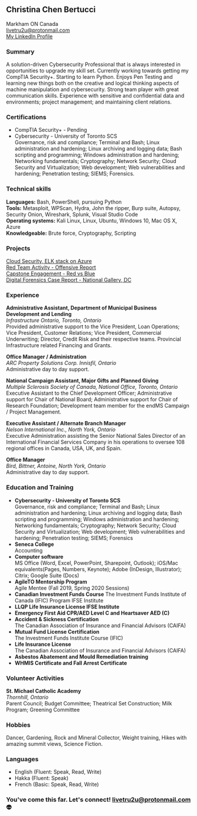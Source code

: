 ## Christina Chen Bertucci
Markham ON Canada  
livetru2u@protonmail.com  
[My LinkedIn Profile](https://linkedin.com/in/christinachenbertucci)


### Summary

A solution-driven Cybersecurity Professional that is always interested in opportunities to upgrade my skill set. Currently working towards getting my CompTIA Security+. Starting to learn Python. Enjoys Pen Testing and learning new things both on the creative and logical thinking aspects of machine manipulation and cybersecurity. Strong team player with great communication skills. Experience with sensitive and confidential data and environments; project management; and maintaining client relations.

### Certifications

* CompTIA Security+  - Pending  
* Cybersecurity - University of Toronto SCS   
Governance, risk and compliance; Terminal and Bash; Linux administration and hardening; Linux archiving and logging data; Bash scripting and programming; Windows administration and hardening; Networking fundamentals; Cryptography; Network Security; Cloud Security and Virtualization; Web development; Web vulnerabilities and hardening; Penetration testing; SIEMS; Forensics.

### Technical skills

**Languages:**  		Bash, PowerShell, pursuing Python  
**Tools:** 			Metasploit, WPScan, Hydra, John the ripper, Burp suite, Autopsy, Security Onion, Wireshark, Splunk, Visual Studio Code     
**Operating systems:** 	Kali Linux, Linux, Ubuntu, Windows 10, Mac OS X, Azure  
**Knowledgeable:** 	Brute force, Cryptography, Scripting    

### Projects 

[Cloud Security, ELK stack on Azure](https://github.com/livetru2u/cloud-security-elk-stack-on-azure)  
[Red Team Activity - Offensive Report](https://github.com/livetru2u/red-team-activity-24)  
[Capstone Engagement - Red vs Blue](https://github.com/livetru2u/capstone-engagement/blob/main/Capstone%20Engagement%20-%20Chrisitna%20Chen.pdf)  
[Digital Forensics Case Report - National Gallery, DC](https://github.com/livetru2u/case-report-national-gallery-DC/blob/main/Case%20Report%20National%20Gallery%20DC.pdf)  

### Experience 

**Administrative Assistant, Department of Municipal Business Development and Lending**  
*Infrastructure Ontario, Toronto, Ontario*                                                                
Provided administrative support to the Vice President, Loan Operations; Vice President, Customer Relations; Vice President, Commercial Underwriting; Director, Credit Risk and their respective teams. Provincial Infrastructure related Financing and Grants. 

**Office Manager / Administration**  					                                         
*ARC Property Solutions Corp. Innisfil, Ontario*  
Administrative day to day support. 

**National Campaign Assistant, Major Gifts and Planned Giving**  
*Multiple Sclerosis Society of Canada, National Office, Toronto, Ontario*  
Executive Assistant to the Chief Development Officer; Administrative support for Chair of National Board; Administrative support for Chair of Research Foundation;  Development team member for the endMS Campaign / Project Management.

**Executive Assistant / Alternate Branch Manager**  				                        
*Nelson International Inc., North York, Ontario*  
Executive Administration assisting the Senior National Sales Director of an International Financial Services Company in his operations to oversee 108 regional offices in Canada, USA, UK, and Spain.

**Office Manager** 									            
*Bird, Bittner, Antoine, North York, Ontario*  
Administrative day to day support. 

### Education and Training

* **Cybersecurity - University of Toronto SCS**  
Governance, risk and compliance; Terminal and Bash; Linux administration and hardening; Linux archiving and logging data; Bash scripting and programming; Windows administration and hardening; Networking fundamentals; Cryptography; Network Security; Cloud Security and Virtualization; Web development; Web vulnerabilities and hardening; Penetration testing; SIEMS; Forensics 
* **Seneca College**  
Accounting
* **Computer software**  
MS Office (Word, Excel, PowerPoint, Sharepoint, Outlook); iOS/Mac equivalents(Pages, Numbers, Keynote); Adobe (InDesign, Illustrator); Citrix; Google Suite (Docs)   
* **AgileTO Mentorship Program**  
Agile Mentee (Fall 2019, Spring 2020 Sessions)  
* **Canadian Investment Funds Course** 
The Investment Funds Institute of Canada (IFIC) Program IFSE Institute  
* **LLQP Life Insurance License IFSE Institute**  
* **Emergency First Aid CPR/AED Level C and Heartsaver AED (C)**  
* **Accident & Sickness Certification**  
The Canadian Association of Insurance and Financial Advisors (CAIFA)  
* **Mutual Fund License Certification**  
The Investment Funds Institute Course (IFIC)  
* **Life Insurance License**  
The Canadian Association of Insurance and Financial Advisors (CAIFA)  
* **Asbestos Abatement and Mould Remediation training**  
* **WHMIS Certificate and Fall Arrest Certificate**  

### Volunteer Activities 
**St. Michael Catholic Academy**  
*Thornhill, Ontario*  
Parent Council; Budget Committee; Theatrical Set Construction; Milk Program; Greening Committee  

### Hobbies  

Dancer, Gardening, Rock and Mineral Collector, Weight training, Hikes with amazing summit views, Science Fiction.

### Languages  

* English (Fluent: Speak, Read, Write) 
* Hakka (Fluent: Speak)
* French (Basic: Speak, Read, Write)  

### You've come this far. Let's connect! livetru2u@protonmail.com :alien:
